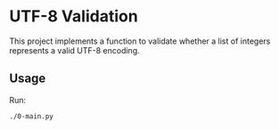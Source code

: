 # UTF-8 Validation

This project implements a function to validate whether a list of integers
represents a valid UTF-8 encoding.

## Usage

Run:

```bash
./0-main.py

